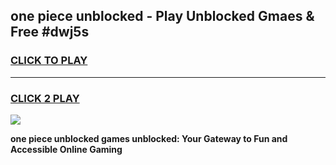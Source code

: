 
## one piece unblocked - Play Unblocked Gmaes & Free #dwj5s
<h3>
<a href="https://news.freeplayer.one?title=one_piece_unblocked&ref=03M">CLICK TO PLAY</a></h3>
<hr>

<h3>
<a href="https://news.freeplayer.one?title=one_piece_unblocked&ref=03M">CLICK 2 PLAY</a>
  
</h3>

<a href="https://news.freeplayer.one?title=one_piece_unblocked&ref=03M"><img src="https://clearcache.store/games.png"></a>


**one piece unblocked games unblocked: Your Gateway to Fun and Accessible Online Gaming**
